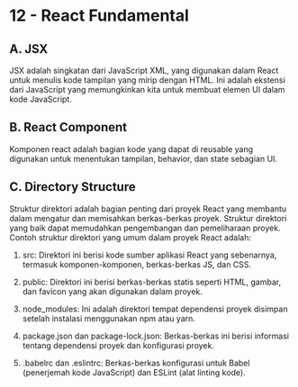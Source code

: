 # 12 - React Fundamental

## A. JSX

JSX adalah singkatan dari JavaScript XML, yang digunakan dalam React untuk menulis kode tampilan yang mirip dengan HTML. Ini adalah ekstensi dari JavaScript yang memungkinkan kita untuk membuat elemen UI dalam kode JavaScript.

## B. React Component

Komponen react adalah bagian kode yang dapat di reusable yang digunakan untuk menentukan tampilan, behavior, dan state sebagian UI.

## C. Directory Structure

Struktur direktori adalah bagian penting dari proyek React yang membantu dalam mengatur dan memisahkan berkas-berkas proyek. Struktur direktori yang baik dapat memudahkan pengembangan dan pemeliharaan proyek. Contoh struktur direktori yang umum dalam proyek React adalah:

1. src: Direktori ini berisi kode sumber aplikasi React yang sebenarnya, termasuk komponen-komponen, berkas-berkas JS, dan CSS.

2. public: Direktori ini berisi berkas-berkas statis seperti HTML, gambar, dan favicon yang akan digunakan dalam proyek.

3. node_modules: Ini adalah direktori tempat dependensi proyek disimpan setelah instalasi menggunakan npm atau yarn.

4. package.json dan package-lock.json: Berkas-berkas ini berisi informasi tentang dependensi proyek dan konfigurasi proyek.

5. .babelrc dan .eslintrc: Berkas-berkas konfigurasi untuk Babel (penerjemah kode JavaScript) dan ESLint (alat linting kode).
